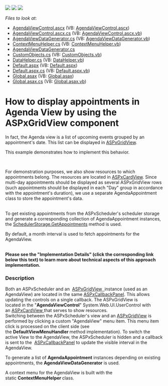 <!-- default badges list -->
![](https://img.shields.io/endpoint?url=https://codecentral.devexpress.com/api/v1/VersionRange/128546534/15.1.7%2B)
[![](https://img.shields.io/badge/Open_in_DevExpress_Support_Center-FF7200?style=flat-square&logo=DevExpress&logoColor=white)](https://supportcenter.devexpress.com/ticket/details/T307060)
[![](https://img.shields.io/badge/📖_How_to_use_DevExpress_Examples-e9f6fc?style=flat-square)](https://docs.devexpress.com/GeneralInformation/403183)
<!-- default badges end -->
<!-- default file list -->
*Files to look at*:

* [AgendaViewControl.ascx](./CS/AgendaView/Agenda/AgendaViewControl.ascx) (VB: [AgendaViewControl.ascx](./VB/AgendaView/Agenda/AgendaViewControl.ascx))
* [AgendaViewControl.ascx.cs](./CS/AgendaView/Agenda/AgendaViewControl.ascx.cs) (VB: [AgendaViewControl.ascx.vb](./VB/AgendaView/Agenda/AgendaViewControl.ascx.vb))
* [AgendaViewDataGenerator.cs](./CS/AgendaView/Agenda/AgendaViewDataGenerator.cs) (VB: [AgendaViewDataGenerator.vb](./VB/AgendaView/Agenda/AgendaViewDataGenerator.vb))
* [ContextMenuHelper.cs](./CS/AgendaView/Agenda/ContextMenuHelper.cs) (VB: [ContextMenuHelper.vb](./VB/AgendaView/Agenda/ContextMenuHelper.vb))
* [AgendaViewDataGenerator.cs](./CS/AgendaView/AgendaViewDataGenerator.cs)
* [CustomObjects.cs](./CS/AgendaView/Data/CustomObjects.cs) (VB: [CustomObjects.vb](./VB/AgendaView/Data/CustomObjects.vb))
* [DataHelper.cs](./CS/AgendaView/Data/DataHelper.cs) (VB: [DataHelper.vb](./VB/AgendaView/Data/DataHelper.vb))
* [Default.aspx](./CS/AgendaView/Default.aspx) (VB: [Default.aspx](./VB/AgendaView/Default.aspx))
* [Default.aspx.cs](./CS/AgendaView/Default.aspx.cs) (VB: [Default.aspx.vb](./VB/AgendaView/Default.aspx.vb))
* [Global.asax](./CS/AgendaView/Global.asax) (VB: [Global.asax](./VB/AgendaView/Global.asax))
* [Global.asax.cs](./CS/AgendaView/Global.asax.cs) (VB: [Global.asax.vb](./VB/AgendaView/Global.asax.vb))
<!-- default file list end -->
# How to display appointments in Agenda View by using the ASPxGridView component 


<p>In fact, the Agenda view is a list of upcoming events grouped by an appointment's date. This list can be displayed in <a href="https://documentation.devexpress.com/#AspNet/clsDevExpressWebASPxGridViewtopic">ASPxGridView</a>. </p>
<p>This example demonstrates how to implement this behavior.</p>
<p> </p>
<p>For demonstration purposes, we also show resources to which appointments belong. The resources are located in <a href="https://documentation.devexpress.com/#AspNet/clsDevExpressWebASPxCardViewtopic">ASPxCardView</a>. Since multi-day appointments should be displayed as several ASPxGridView rows (such appointments should be displayed in each "Day" group in accordance with the appointment's duration), we use a separate AgendaAppointment class to store the appointment's data.<br /><br /></p>
<p>To get existing appointments from the ASPxScheduler's scheduler storage and generate a corresponding collection of AgendaAppointment instances, the <a href="https://documentation.devexpress.com/#CoreLibraries/DevExpressXtraSchedulerSchedulerStorageBase_GetAppointmentstopic1830"><u>SchedulerStorage.GetAppointments</u></a> method is used.</p>
<p>By default, a month interval is used to fetch appointments for the AgendaView.<br /><br /></p>
<p><strong>Please see the "Implementation Details" (click the corresponding link below this text) to learn more about technical aspects of this approach implementation.</strong></p>


<h3>Description</h3>

<p>Both an&nbsp;ASPxScheduler and an&nbsp;&nbsp;<a href="https://documentation.devexpress.com/#AspNet/clsDevExpressWebASPxGridViewtopic">ASPxGridView&nbsp;&nbsp;</a>instance (used as an AgendaView) are located in the same&nbsp;<a href="https://documentation.devexpress.com/#AspNet/clsDevExpressWebASPxCallbackPaneltopic">ASPxCallbackPanel</a>. This allows updating&nbsp;the&nbsp;controls on a single callback.&nbsp;The ASPxGridView&nbsp;is located&nbsp;in&nbsp;the "<strong>AgendaViewControl</strong>" System.Web.UI.UserControl with an&nbsp;<a href="https://documentation.devexpress.com/#AspNet/clsDevExpressWebASPxCardViewtopic">ASPxCardView&nbsp;</a>that serves to show resources.<br>Switching between the&nbsp;ASPxScheduler's&nbsp;view and an&nbsp;<a href="https://documentation.devexpress.com/#AspNet/clsDevExpressWebASPxGridViewtopic">ASPxGridView</a>&nbsp;is performed by clicking a custom&nbsp;"AgendaView"&nbsp;menu item. This menu item click is processed on the client side&nbsp;(see the&nbsp;<strong>DefaultViewMenuHandler&nbsp;</strong>method implementation). To switch the active View to the AgendaView, the&nbsp;ASPxScheduler is hidden and a callback is sent to the&nbsp;&nbsp;<a href="https://documentation.devexpress.com/#AspNet/clsDevExpressWebASPxCallbackPaneltopic">ASPxCallbackPanel</a>&nbsp;to update the visible interval in the AgendaView.&nbsp;&nbsp;</p>
<p>To generate a list of&nbsp;<strong>AgendaAppointment</strong>&nbsp;instances depending on existing appointments, the&nbsp;<strong>AgendaViewDataGenerator</strong>&nbsp;is used.</p>
<p>A context menu for the AgendaView is built with the static&nbsp;<strong>ContextMenuHelper&nbsp;</strong>class.</p>

<br/>


